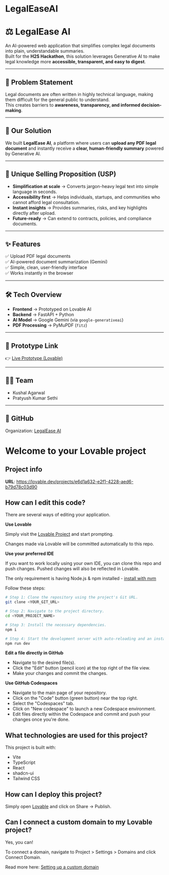 # LegalEaseAI
# ⚖️ LegalEase AI

An AI-powered web application that simplifies complex legal documents into plain, understandable summaries.  
Built for the **H2S Hackathon**, this solution leverages Generative AI to make legal knowledge more **accessible, transparent, and easy to digest**.

---

## 🚀 Problem Statement
Legal documents are often written in highly technical language, making them difficult for the general public to understand.  
This creates barriers to **awareness, transparency, and informed decision-making**.

---

## 🌟 Our Solution
We built **LegalEase AI**, a platform where users can **upload any PDF legal document** and instantly receive a **clear, human-friendly summary** powered by Generative AI.

---

## 🔑 Unique Selling Proposition (USP)
- **Simplification at scale** → Converts jargon-heavy legal text into simple language in seconds.  
- **Accessibility first** → Helps individuals, startups, and communities who cannot afford legal consultation.  
- **Instant insights** → Provides summaries, risks, and key highlights directly after upload.  
- **Future-ready** → Can extend to contracts, policies, and compliance documents.

---

## ✨ Features
✅ Upload PDF legal documents  
✅ AI-powered document summarization (Gemini)  
✅ Simple, clean, user-friendly interface  
✅ Works instantly in the browser  

---

## 🛠️ Tech Overview
- **Frontend** → Prototyped on Lovable AI  
- **Backend** → FastAPI + Python  
- **AI Model** → Google Gemini (via `google-generativeai`)  
- **PDF Processing** → PyMuPDF (`fitz`)  

---

## 🔗 Prototype Link
👉 [Live Prototype (Lovable)](https://gentle-reader.lovable.app)

---

## 👨‍💻 Team
- Kushal Agarwal  
- Pratyush Kumar Sethi  

---

## 📂 GitHub
Organization: [LegalEase AI](https://github.com/LegalEase-AI)  

# Welcome to your Lovable project

## Project info

**URL**: https://lovable.dev/projects/e6d1a632-e2f1-4228-aed6-b79d78c03d90

## How can I edit this code?

There are several ways of editing your application.

**Use Lovable**

Simply visit the [Lovable Project](https://lovable.dev/projects/e6d1a632-e2f1-4228-aed6-b79d78c03d90) and start prompting.

Changes made via Lovable will be committed automatically to this repo.

**Use your preferred IDE**

If you want to work locally using your own IDE, you can clone this repo and push changes. Pushed changes will also be reflected in Lovable.

The only requirement is having Node.js & npm installed - [install with nvm](https://github.com/nvm-sh/nvm#installing-and-updating)

Follow these steps:

```sh
# Step 1: Clone the repository using the project's Git URL.
git clone <YOUR_GIT_URL>

# Step 2: Navigate to the project directory.
cd <YOUR_PROJECT_NAME>

# Step 3: Install the necessary dependencies.
npm i

# Step 4: Start the development server with auto-reloading and an instant preview.
npm run dev
```

**Edit a file directly in GitHub**

- Navigate to the desired file(s).
- Click the "Edit" button (pencil icon) at the top right of the file view.
- Make your changes and commit the changes.

**Use GitHub Codespaces**

- Navigate to the main page of your repository.
- Click on the "Code" button (green button) near the top right.
- Select the "Codespaces" tab.
- Click on "New codespace" to launch a new Codespace environment.
- Edit files directly within the Codespace and commit and push your changes once you're done.

## What technologies are used for this project?

This project is built with:

- Vite
- TypeScript
- React
- shadcn-ui
- Tailwind CSS

## How can I deploy this project?

Simply open [Lovable](https://lovable.dev/projects/e6d1a632-e2f1-4228-aed6-b79d78c03d90) and click on Share -> Publish.

## Can I connect a custom domain to my Lovable project?

Yes, you can!

To connect a domain, navigate to Project > Settings > Domains and click Connect Domain.

Read more here: [Setting up a custom domain](https://docs.lovable.dev/tips-tricks/custom-domain#step-by-step-guide)
